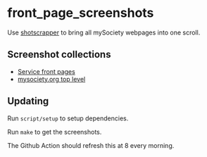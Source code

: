 # front_page_screenshots

Use [shotscrapper](https://github.com/simonw/shot-scraper) to bring all mySociety webpages into one scroll. 

## Screenshot collections

- [Service front pages](frontpages.md)
- [mysociety.org top level](coresite.md)


## Updating

Run `script/setup` to setup dependencies.

Run `make` to get the screenshots.

The Github Action should refresh this at 8 every morning. 